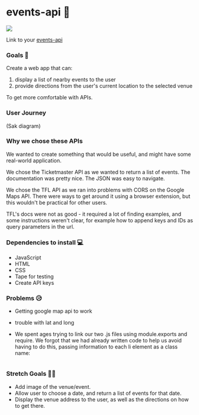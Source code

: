 # events-api 🎉
![](https://media1.tenor.com/images/74af153c37829c49fa897a5160713549/tenor.gif?itemid=4096707)

Link to your [events-api](https://fac-15.github.io/events-api/)

### Goals 🥅

Create a web app that can: 
1. display a list of nearby events to the user
2. provide directions from the user's current location to the selected venue

To get more comfortable with APIs.


### User Journey 

(Sak diagram)


### Why we chose these APIs

We wanted to create something that would be useful, and might have some real-world application. 

We chose the Ticketmaster API as we wanted to return a list of events. The documentation was pretty nice. The JSON was easy to navigate. 

We chose the TFL API as we ran into problems with CORS on the Google Maps API. There were ways to get around it using a browser extension, but this wouldn't be practical for other users. 

TFL's docs were not as good - it required a lot of finding examples, and some instructions weren't clear, for example how to append keys and IDs as query parameters in the url.

### Dependencies to install 💻

- JavaScript
- HTML
- CSS
- Tape for testing
- Create API keys 


### Problems 😥 
- Getting google map api to work

- trouble with lat and long

- We spent ages trying to link our two .js files using module.exports and require. We forgot that we had already written code to help us avoid having to do this, passing information to each li element as a class name: 

```

```

### Stretch Goals 🏃🥅
- Add image of the venue/event.
- Allow user to choose a date, and return a list of events for that date.
- Display the venue address to the user, as well as the directions on how to get there. 

